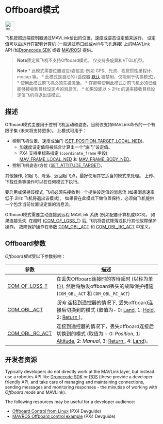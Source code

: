 # Offboard模式

[<img src="../../assets/site/position_fixed.svg" title="需要定位修复（例如GPS）" width="30px" />](../getting_started/flight_modes.md#key_position_fixed)

飞机按照远端控制器通过MAVLink给出的位置，速度或姿态设定值来运行。 设定值可以由运行在配套计算机 (一般通过串口线或wifi与飞孔连接) 上的MAVLink API (如[Dronecode SDK](https://sdk.dronecode.org/en/) 或者 [MAVROS](https://github.com/mavlink/mavros)) 提供。

> **Note**固定翼飞机不支持Offboard模式。 仅支持多旋翼和VTOL机型。

<span></span>

> **Note** * 此模式需要位置或位/姿信息-例如 GPS、光流、视觉惯性里程计、mocap 等。 * 此模式是自动的 (遥控器 [默认](../advanced_config/parameter_reference.md#COM_RC_OVERRIDE) 被禁用，仅能用于切换模式)。 * 使用此模式前飞机必须先被激活。 * 在能够使用此模式之前飞机必须已经能够接收到目标设定点的消息流。 * 如果没能以 > 2Hz 的速率接收目标设定值飞机将退出该模式。

## 描述

Offboard模式主要用于控制飞机运动和姿态，目前仅支持MAVLink命令的一个有限子集 (未来将支持更多)。 此模式可用于：

* 控制飞机位置、速度或油门 ([SET_POSITION_TARGET_LOCAL_NED](http://mavlink.org/messages/common#SET_POSITION_TARGET_LOCAL_NED))。 
  * 加速度设定值将被综合计算出一个“油门”设定值。
  * PX4 支持坐标系指定 (`coordinate_frame` 字段): [MAV_FRAME_LOCAL_NED](http://mavlink.org/messages/common#MAV_FRAME_LOCAL_NED) 和 [MAV_FRAME_BODY_NED](http://mavlink.org/messages/common#MAV_FRAME_BODY_NED)。
* 控制飞机姿态/方位 ([SET_ATTITUDE_TARGET](http://mavlink.org/messages/common#SET_ATTITUDE_TARGET))。

其他操作, 如起飞、降落、返回起飞点，最好使用其它适当的模式来处理。 上传、下载任务等操作可以在任何模式下执行。

要启用或保持该模式, 飞机必须先接收到一个提供设定值的消息流 (如果消息速率低于 2Hz 飞机将退出该模式)。 如果要在此模式下做位置保持，必须向飞机提供一个包含当前位置设定值的消息流。

Offboard模式需要主动连接到远程 MAVLink 系统 (例如配套计算机或GCS)。 如果连接丢失, 在超时 ([COM_OF_LOSS_T](#COM_OF_LOSS_T)) 后, 飞机将尝试降落或执行其他故障保护操作。 故障保护操作在参数 [COM_OBL_ACT](#COM_OBL_ACT) 和 [COM_OBL_RC_ACT](#COM_OBL_RC_ACT) 中定义。

## Offboard参数

*Offboard模式*受以下参数影响：

| 参数                                                                                                    | 描述                                                                                                                                                                                             |
| ----------------------------------------------------------------------------------------------------- | ---------------------------------------------------------------------------------------------------------------------------------------------------------------------------------------------- |
| <span id="COM_OF_LOSS_T"></span>[COM_OF_LOSS_T](../advanced_config/parameter_reference.md#COM_OF_LOSS_T)   | 在丢失Offboard连接时的等待超时 (以秒为单位), 然后将触发offboard丢失的故障保护措施 (`COM_OBL_ACT` 和 `COM_OBL_RC_ACT`)                                                                                                         |
| <span id="COM_OBL_ACT"></span>[COM_OBL_ACT](../advanced_config/parameter_reference.md#COM_OBL_ACT)       | *没有* 连接到遥控器的情况下, 丢失offboard连接后切换到的模式 (取值为- 0: [Land](../flight_modes/land.md), 1: [Hold](../flight_modes/hold.md), 2: [Return ](../flight_modes/return.md))。                                   |
| <span id="COM_OBL_RC_ACT"></span>[COM_OBL_RC_ACT](../advanced_config/parameter_reference.md#COM_OBL_RC_ACT) | 连接到遥控器的情况下，丢失offboard连接后切换到的模式 (取值为 - 0: *Position*, 1: [Altitude](../flight_modes/altitude_mc.md), 2: *Manual*, 3: [Return ](../flight_modes/return.md), 4: [Land](../flight_modes/land.md))。 |

## 开发者资源

Typically developers do not directly work at the MAVLink layer, but instead use a robotics API like [Dronecode SDK](https://sdk.dronecode.org/en/) or [ROS](http://www.ros.org/) (these provide a developer friendly API, and take care of managing and maintaining connections, sending messages and monitoring responses - the minutiae of working with *Offboard mode* and MAVLink).

The following resources may be useful for a developer audience:

* [Offboard Control from Linux](https://dev.px4.io/en/ros/offboard_control.html) (PX4 Devguide)
* [MAVROS Offboard control example](https://dev.px4.io/en/ros/mavros_offboard.html) (PX4 Devguide)
